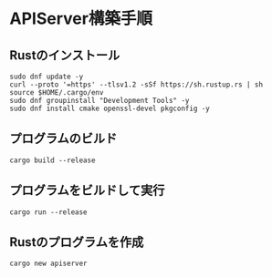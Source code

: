 # APIServer構築手順
## Rustのインストール
```
sudo dnf update -y
curl --proto '=https' --tlsv1.2 -sSf https://sh.rustup.rs | sh
source $HOME/.cargo/env
sudo dnf groupinstall "Development Tools" -y
sudo dnf install cmake openssl-devel pkgconfig -y
```

## プログラムのビルド
```
cargo build --release
```
## プログラムをビルドして実行
```
cargo run --release
```
## Rustのプログラムを作成
```
cargo new apiserver
```
